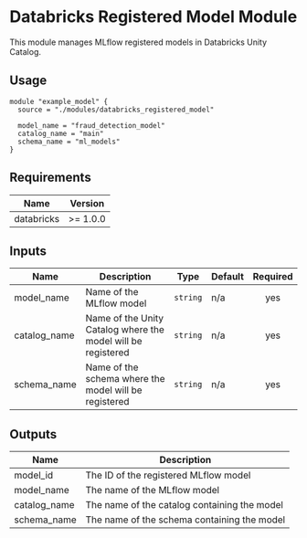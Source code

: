 # Databricks Registered Model Module

This module manages MLflow registered models in Databricks Unity Catalog.

## Usage

```hcl
module "example_model" {
  source = "./modules/databricks_registered_model"

  model_name = "fraud_detection_model"
  catalog_name = "main"
  schema_name = "ml_models"
}
```

## Requirements

| Name | Version |
|------|---------|
| databricks | >= 1.0.0 |

## Inputs

| Name | Description | Type | Default | Required |
|------|-------------|------|---------|:--------:|
| model_name | Name of the MLflow model | `string` | n/a | yes |
| catalog_name | Name of the Unity Catalog where the model will be registered | `string` | n/a | yes |
| schema_name | Name of the schema where the model will be registered | `string` | n/a | yes |

## Outputs

| Name | Description |
|------|-------------|
| model_id | The ID of the registered MLflow model |
| model_name | The name of the MLflow model |
| catalog_name | The name of the catalog containing the model |
| schema_name | The name of the schema containing the model |